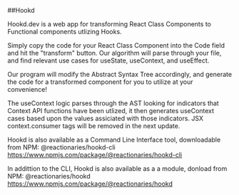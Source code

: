 ##Hookd

Hookd.dev is a web app for transforming React Class Components to Functional components utlizing Hooks.

Simply copy the code for your React Class Component into the Code field and hit the "transform" button. 
Our algorithm will parse through your file, and find relevant use cases for useState, useContext, and useEffect. 

Our program will modify the Abstract Syntax Tree accordingly, and generate the code for a transformed component for you to utilize at your convenience!

The useContext logic parses through the AST looking for indicators that Context API functions have been utlized, it then generates useContext cases based upon the values assiciated with those indicators.  JSX context.consumer tags will be removed in the next update.  

Hookd is also available as a Command Line Interface tool, downloadable from NPM: @reactionaries/hookd-cli
https://www.npmjs.com/package/@reactionaries/hookd-cli

In addittion to the CLI, Hookd is also available as a a module, donload from NPM: @reactionaries/hookd
https://www.npmjs.com/package/@reactionaries/hookd

